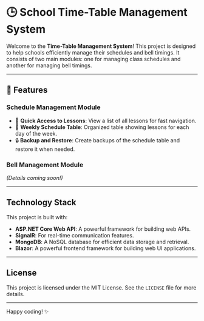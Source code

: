# 🕒 School Time-Table Management System

Welcome to the **Time-Table Management System**! This project is designed to help schools efficiently manage their schedules and bell timings. It consists of two main modules: one for managing class schedules and another for managing bell timings. 

---

## 🔧 Features

### Schedule Management Module
- 🔎 **Quick Access to Lessons**: View a list of all lessons for fast navigation.
- 📅 **Weekly Schedule Table**: Organized table showing lessons for each day of the week.
- 🔒 **Backup and Restore**: Create backups of the schedule table and restore it when needed.

### Bell Management Module
*(Details coming soon!)*

---

## Technology Stack

This project is built with:
- **ASP.NET Core Web API**: A powerful framework for building web APIs.
- **SignalR**: For real-time communication features.
- **MongoDB**: A NoSQL database for efficient data storage and retrieval.
- **Blazor**: A powerful frontend framework for building web UI applications.

---

## License

This project is licensed under the MIT License. See the `LICENSE` file for more details.

---

Happy coding! ✨

